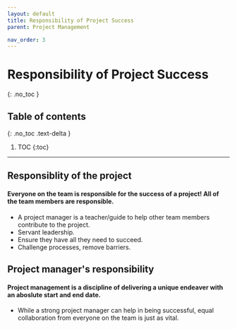 ```yaml
---
layout: default
title: Responsibility of Project Success
parent: Project Management

nav_order: 3
---
```

# Responsibility of Project Success
{: .no_toc }

## Table of contents
{: .no_toc .text-delta }

1. TOC
{:toc}

---

## Responsiblity of the project
#### Everyone on the team is responsible for the success of a project! All of the team members are responsible.

* A project manager is a teacher/guide to help other team members contribute to the project. 
* Servant leadership. 
* Ensure they have all they need to succeed. 
* Challenge processes, remove barriers.

## Project manager's responsibility
 #### Project management is a discipline of delivering a unique endeaver with an aboslute start and end date.
 
 * While a strong project manager can help in being successful, equal collaboration from everyone on the team is just as vital.

